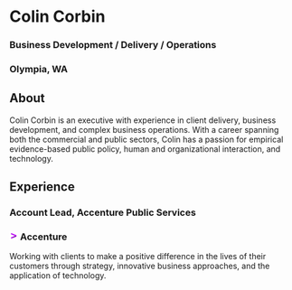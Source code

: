 # Colin Corbin
### **Business Development / Delivery / Operations**
### Olympia, WA
## **About**
Colin Corbin is an executive with experience in client delivery, business development, and complex business operations. With a career spanning both the commercial and public sectors, Colin has a passion for empirical evidence-based public policy, human and organizational interaction, and technology.
## **Experience**
### **Account Lead, Accenture Public Services**
### <img src="/assets/acn-logo.jpg" height="15" width="15" alt="Accenture"> Accenture
Working with clients to make a positive difference in the lives of their customers through strategy, innovative business approaches, and the application of technology.
